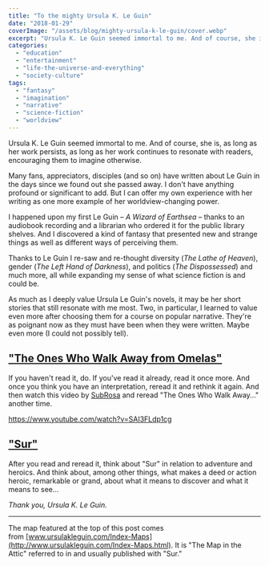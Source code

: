 ```yaml
---
title: "To the mighty Ursula K. Le Guin"
date: "2018-01-29"
coverImage: "/assets/blog/mighty-ursula-k-le-guin/cover.webp"
excerpt: "Ursula K. Le Guin seemed immortal to me. And of course, she is, as long as her work persists, as long as her work continues to resonate with readers, encouraging them to imagine otherwise…"
categories:
  - "education"
  - "entertainment"
  - "life-the-universe-and-everything"
  - "society-culture"
tags:
  - "fantasy"
  - "imagination"
  - "narrative"
  - "science-fiction"
  - "worldview"
---
```


Ursula K. Le Guin seemed immortal to me. And of course, she is, as long as her work persists, as long as her work continues to resonate with readers, encouraging them to imagine otherwise.

Many fans, appreciators, disciples (and so on) have written about Le Guin in the days since we found out she passed away. I don't have anything profound or significant to add. But I can offer my own experience with her writing as one more example of her worldview-changing power.

I happened upon my first Le Guin – _A Wizard of Earthsea_ – thanks to an audiobook recording and a librarian who ordered it for the public library shelves. And I discovered a kind of fantasy that presented new and strange things as well as different ways of perceiving them.

Thanks to Le Guin I re-saw and re-thought diversity (_The Lathe of Heaven_), gender (_The Left Hand of Darkness_), and politics (_The Dispossessed_) and much more, all while expanding my sense of what science fiction is and could be.

As much as I deeply value Ursula Le Guin's novels, it may be her short stories that still resonate with me most. Two, in particular, I learned to value even more after choosing them for a course on popular narrative. They're as poignant now as they must have been when they were written. Maybe even more (I could not possibly tell).

## ["The Ones Who Walk Away from Omelas"](https://www.utilitarianism.com/nu/omelas.pdf)

If you haven't read it, do. If you've read it already, read it once more. And once you think you have an interpretation, reread it and rethink it again. And then watch this video by [SubRosa](https://subrosa.cc/) and reread "The Ones Who Walk Away…" another time.

https://www.youtube.com/watch?v=SAI3FLdp1cg

## ["Sur"](https://www.newyorker.com/magazine/1982/02/01/sur)

After you read and reread it, think about "Sur" in relation to adventure and heroics. And think about, among other things, what makes a deed or action heroic, remarkable or grand, about what it means to discover and what it means to see…

_Thank you, Ursula K. Le Guin._

* * *

The map featured at the top of this post comes from [www.ursulakleguin.com/Index-Maps](http://www.ursulakleguin.com/Index-Maps.html). It is "The Map in the Attic" referred to in and usually published with "Sur."
